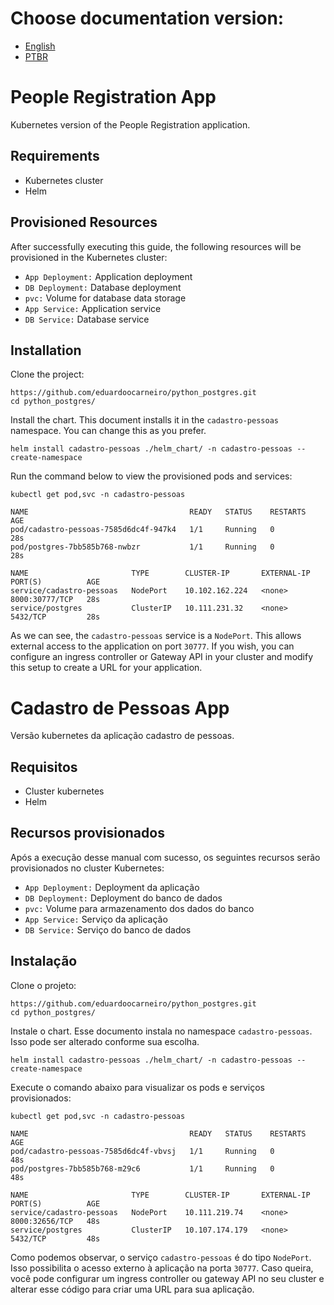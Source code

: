 # Choose documentation version:

* [English](#people-registration-app)
* [PTBR](#cadastro-de-pessoas-app)

# People Registration App
Kubernetes version of the People Registration application.

## Requirements

* Kubernetes cluster
* Helm

## Provisioned Resources
After successfully executing this guide, the following resources will be provisioned in the Kubernetes cluster:

* ```App Deployment:``` Application deployment
* ```DB Deployment:``` Database deployment
* ```pvc:``` Volume for database data storage
* ```App Service:``` Application service
* ```DB Service:``` Database service

## Installation
Clone the project:

```
https://github.com/eduardoocarneiro/python_postgres.git
cd python_postgres/
```

Install the chart. This document installs it in the ```cadastro-pessoas``` namespace. You can change this as you prefer.

```
helm install cadastro-pessoas ./helm_chart/ -n cadastro-pessoas --create-namespace
```

Run the command below to view the provisioned pods and services:

```
kubectl get pod,svc -n cadastro-pessoas

NAME                                    READY   STATUS    RESTARTS   AGE
pod/cadastro-pessoas-7585d6dc4f-947k4   1/1     Running   0          28s
pod/postgres-7bb585b768-nwbzr           1/1     Running   0          28s

NAME                       TYPE        CLUSTER-IP       EXTERNAL-IP   PORT(S)          AGE
service/cadastro-pessoas   NodePort    10.102.162.224   <none>        8000:30777/TCP   28s
service/postgres           ClusterIP   10.111.231.32    <none>        5432/TCP         28s
```

As we can see, the ```cadastro-pessoas``` service is a ```NodePort```. This allows external access to the application on port ```30777```. If you wish, you can configure an ingress controller or Gateway API in your cluster and modify this setup to create a URL for your application.

# Cadastro de Pessoas App
Versão kubernetes da aplicação cadastro de pessoas.

## Requisitos

* Cluster kubernetes
* Helm

## Recursos provisionados
Após a execução desse manual com sucesso, os seguintes recursos serão provisionados no cluster Kubernetes:

* ```App Deployment:``` Deployment da aplicação
* ```DB Deployment:``` Deployment do banco de dados
* ```pvc:``` Volume para armazenamento dos dados do banco
* ```App Service:``` Serviço da aplicação
* ```DB Service:``` Serviço do banco de dados

## Instalação
Clone o projeto:

```
https://github.com/eduardoocarneiro/python_postgres.git
cd python_postgres/
```

Instale o chart. Esse documento instala no namespace ```cadastro-pessoas```. Isso pode ser alterado conforme sua escolha.

```
helm install cadastro-pessoas ./helm_chart/ -n cadastro-pessoas --create-namespace
```

Execute o comando abaixo para visualizar os pods e serviços provisionados:

```
kubectl get pod,svc -n cadastro-pessoas

NAME                                    READY   STATUS    RESTARTS   AGE
pod/cadastro-pessoas-7585d6dc4f-vbvsj   1/1     Running   0          48s
pod/postgres-7bb585b768-m29c6           1/1     Running   0          48s

NAME                       TYPE        CLUSTER-IP       EXTERNAL-IP   PORT(S)          AGE
service/cadastro-pessoas   NodePort    10.111.219.74    <none>        8000:32656/TCP   48s
service/postgres           ClusterIP   10.107.174.179   <none>        5432/TCP         48s
```

Como podemos observar, o serviço ```cadastro-pessoas``` é do tipo ```NodePort```. Isso possibilita o acesso externo à aplicação na porta ```30777```. Caso queira, você pode configurar um ingress controller ou gateway API no seu cluster e alterar esse código para criar uma URL para sua aplicação.
